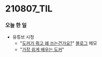 # 210807_TIL

### 오늘 한 일

* 유튜브 시청
  - "[도커가 뭐고 왜 쓰는건가요?](https://youtu.be/tPjpcsgxgWc)" [블로그](https://blog.naver.com/vkfkdto0209/222460056576) 메모
  - "[가장 쉽게 배우는 도커](https://youtu.be/hWPv9LMlme8)"